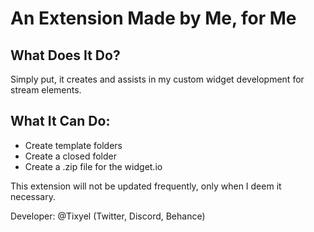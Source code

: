# An Extension Made by Me, for Me

## What Does It Do?

Simply put, it creates and assists in my custom widget development for stream elements.

## What It Can Do:

- Create template folders
- Create a closed folder
- Create a .zip file for the widget.io

This extension will not be updated frequently, only when I deem it necessary.

Developer: @Tixyel (Twitter, Discord, Behance)
